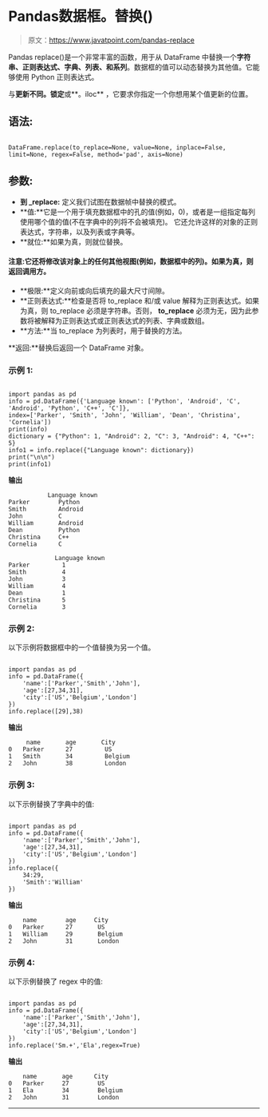 # Pandas数据框。替换()

> 原文：<https://www.javatpoint.com/pandas-replace>

Pandas replace()是一个非常丰富的函数，用于从 DataFrame 中替换一个**字符串、正则表达式、字典、列表、**和**系列**。数据框的值可以动态替换为其他值。它能够使用 Python 正则表达式。

与**更新不同。锁定**或**。iloc** ，它要求你指定一个你想用某个值更新的位置。

## 语法:

```

DataFrame.replace(to_replace=None, value=None, inplace=False, limit=None, regex=False, method='pad', axis=None)

```

## 参数:

*   **到 _replace:** 定义我们试图在数据帧中替换的模式。
*   **值:**它是一个用于填充数据框中的孔的值(例如，0)，或者是一组指定每列使用哪个值的值(不在字典中的列将不会被填充)。
    它还允许这样的对象的正则表达式，字符串，以及列表或字典等。
*   **就位:**如果为真，则就位替换。

#### 注意:它还将修改该对象上的任何其他视图(例如，数据框中的列)。如果为真，则返回调用方。

*   **极限:**定义向前或向后填充的最大尺寸间隙。
*   **正则表达式:**检查是否将 to_replace 和/或 value 解释为正则表达式。如果为真，则 to_replace 必须是字符串。否则， **to_replace** 必须为无，因为此参数将被解释为正则表达式或正则表达式的列表、字典或数组。
*   **方法:**当 to_replace 为列表时，用于替换的方法。

**返回:**替换后返回一个 DataFrame 对象。

### 示例 1:

```

import pandas as pd
info = pd.DataFrame({'Language known': ['Python', 'Android', 'C', 'Android', 'Python', 'C++', 'C']},
index=['Parker', 'Smith', 'John', 'William', 'Dean', 'Christina', 'Cornelia'])
print(info) 
dictionary = {"Python": 1, "Android": 2, "C": 3, "Android": 4, "C++": 5}
info1 = info.replace({"Language known": dictionary})
print("\n\n")
print(info1)

```

**输出**

```
           Language known
Parker        Python
Smith         Android
John          C
William       Android
Dean          Python
Christina     C++
Cornelia      C

             Language known
Parker         1
Smith          4
John           3
William        4
Dean           1
Christina      5
Cornelia       3

```

### 示例 2:

以下示例将数据框中的一个值替换为另一个值。

```

import pandas as pd
info = pd.DataFrame({
    'name':['Parker','Smith','John'],
    'age':[27,34,31],
    'city':['US','Belgium','London']
})
info.replace([29],38)

```

**输出**

```
     name       age       City
0	Parker      27         US
1	Smith       34         Belgium
2	John        38         London

```

### 示例 3:

以下示例替换了字典中的值:

```

import pandas as pd
info = pd.DataFrame({
    'name':['Parker','Smith','John'],
    'age':[27,34,31],
    'city':['US','Belgium','London']
})
info.replace({
    34:29,
    'Smith':'William'
})

```

**输出**

```
    name        age     City
0	Parker      27       US
1	William     29       Belgium
2	John        31       London

```

### 示例 4:

以下示例替换了 regex 中的值:

```

import pandas as pd
info = pd.DataFrame({
    'name':['Parker','Smith','John'],
    'age':[27,34,31],
    'city':['US','Belgium','London']
})
info.replace('Sm.+','Ela',regex=True)

```

**输出**

```
    name       age      City
0	Parker     27        US
1	Ela        34        Belgium
2	John       31        London

```

* * *